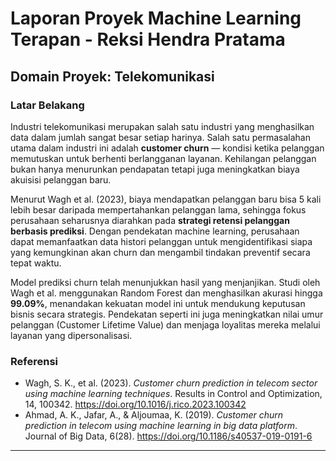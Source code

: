 # Laporan Proyek Machine Learning Terapan - Reksi Hendra Pratama

## Domain Proyek: Telekomunikasi

### Latar Belakang
Industri telekomunikasi merupakan salah satu industri yang menghasilkan data dalam jumlah sangat besar setiap harinya. Salah satu permasalahan utama dalam industri ini adalah **customer churn** — kondisi ketika pelanggan memutuskan untuk berhenti berlangganan layanan. Kehilangan pelanggan bukan hanya menurunkan pendapatan tetapi juga meningkatkan biaya akuisisi pelanggan baru.

Menurut Wagh et al. (2023), biaya mendapatkan pelanggan baru bisa 5 kali lebih besar daripada mempertahankan pelanggan lama, sehingga fokus perusahaan seharusnya diarahkan pada **strategi retensi pelanggan berbasis prediksi**. Dengan pendekatan machine learning, perusahaan dapat memanfaatkan data histori pelanggan untuk mengidentifikasi siapa yang kemungkinan akan churn dan mengambil tindakan preventif secara tepat waktu.

Model prediksi churn telah menunjukkan hasil yang menjanjikan. Studi oleh Wagh et al. menggunakan Random Forest dan menghasilkan akurasi hingga **99.09%**, menandakan kekuatan model ini untuk mendukung keputusan bisnis secara strategis. Pendekatan seperti ini juga meningkatkan nilai umur pelanggan (Customer Lifetime Value) dan menjaga loyalitas mereka melalui layanan yang dipersonalisasi.

### Referensi
- Wagh, S. K., et al. (2023). *Customer churn prediction in telecom sector using machine learning techniques*. Results in Control and Optimization, 14, 100342. https://doi.org/10.1016/j.rico.2023.100342
- Ahmad, A. K., Jafar, A., & Aljoumaa, K. (2019). *Customer churn prediction in telecom using machine learning in big data platform*. Journal of Big Data, 6(28). https://doi.org/10.1186/s40537-019-0191-6


---




